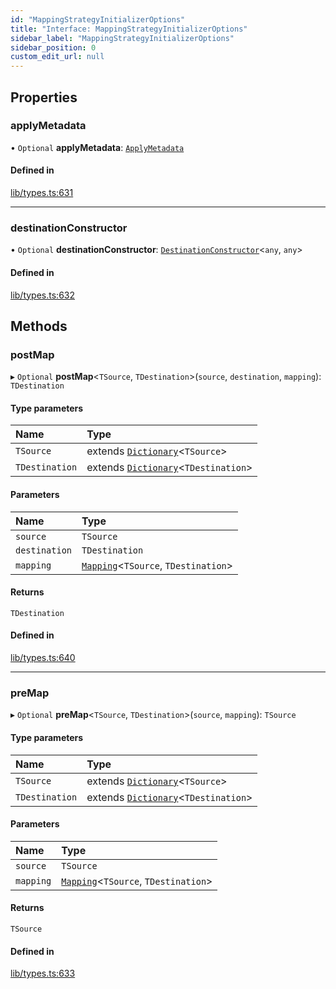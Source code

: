 ```yaml
---
id: "MappingStrategyInitializerOptions"
title: "Interface: MappingStrategyInitializerOptions"
sidebar_label: "MappingStrategyInitializerOptions"
sidebar_position: 0
custom_edit_url: null
---
```


## Properties

### applyMetadata

• `Optional` **applyMetadata**: [`ApplyMetadata`](../modules.md#applymetadata)

#### Defined in

[lib/types.ts:631](https://github.com/nartc/mapper/blob/3ff1b7bf/packages/core/src/lib/types.ts#L631)

___

### destinationConstructor

• `Optional` **destinationConstructor**: [`DestinationConstructor`](../modules.md#destinationconstructor)<`any`, `any`\>

#### Defined in

[lib/types.ts:632](https://github.com/nartc/mapper/blob/3ff1b7bf/packages/core/src/lib/types.ts#L632)

## Methods

### postMap

▸ `Optional` **postMap**<`TSource`, `TDestination`\>(`source`, `destination`, `mapping`): `TDestination`

#### Type parameters

| Name | Type |
| :------ | :------ |
| `TSource` | extends [`Dictionary`](../modules.md#dictionary)<`TSource`\> |
| `TDestination` | extends [`Dictionary`](../modules.md#dictionary)<`TDestination`\> |

#### Parameters

| Name | Type |
| :------ | :------ |
| `source` | `TSource` |
| `destination` | `TDestination` |
| `mapping` | [`Mapping`](../modules.md#mapping)<`TSource`, `TDestination`\> |

#### Returns

`TDestination`

#### Defined in

[lib/types.ts:640](https://github.com/nartc/mapper/blob/3ff1b7bf/packages/core/src/lib/types.ts#L640)

___

### preMap

▸ `Optional` **preMap**<`TSource`, `TDestination`\>(`source`, `mapping`): `TSource`

#### Type parameters

| Name | Type |
| :------ | :------ |
| `TSource` | extends [`Dictionary`](../modules.md#dictionary)<`TSource`\> |
| `TDestination` | extends [`Dictionary`](../modules.md#dictionary)<`TDestination`\> |

#### Parameters

| Name | Type |
| :------ | :------ |
| `source` | `TSource` |
| `mapping` | [`Mapping`](../modules.md#mapping)<`TSource`, `TDestination`\> |

#### Returns

`TSource`

#### Defined in

[lib/types.ts:633](https://github.com/nartc/mapper/blob/3ff1b7bf/packages/core/src/lib/types.ts#L633)
